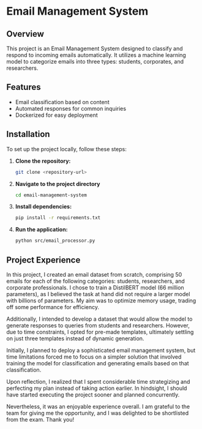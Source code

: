 # Email Management System

## Overview
This project is an Email Management System designed to classify and respond to incoming emails automatically. It utilizes a machine learning model to categorize emails into three types: students, corporates, and researchers.

## Features
- Email classification based on content
- Automated responses for common inquiries
- Dockerized for easy deployment


## Installation
To set up the project locally, follow these steps:

1. **Clone the repository:**
   ```bash
   git clone <repository-url>

2. **Navigate to the project directory**
   ```bash
   cd email-management-system

3. **Install dependencies:**
   ```bash
   pip install -r requirements.txt

4. **Run the application:**
   ```bash
   python src/email_processor.py

## Project Experience

In this project, I created an email dataset from scratch, comprising 50 emails for each of the following categories: students, researchers, and corporate professionals. I chose to train a DistilBERT model (66 million parameters), as I believed the task at hand did not require a larger model with billions of parameters. My aim was to optimize memory usage, trading off some performance for efficiency.

Additionally, I intended to develop a dataset that would allow the model to generate responses to queries from students and researchers. However, due to time constraints, I opted for pre-made templates, ultimately settling on just three templates instead of dynamic generation.

Initially, I planned to deploy a sophisticated email management system, but time limitations forced me to focus on a simpler solution that involved training the model for classification and generating emails based on that classification.

Upon reflection, I realized that I spent considerable time strategizing and perfecting my plan instead of taking action earlier. In hindsight, I should have started executing the project sooner and planned concurrently.

Nevertheless, it was an enjoyable experience overall. I am grateful to the team for giving me the opportunity, and I was delighted to be shortlisted from the exam. Thank you!

